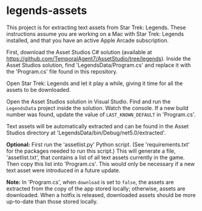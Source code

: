 # legends-assets
 
This project is for extracting text assets from Star Trek: Legends. These instructions assume you are working on a Mac with Star Trek: Legends installed, and that you have an active Apple Arcade subscription.

First, download the Asset Studios C# solution (available at https://github.com/TemporalAgent7/AssetStudio/tree/legends). Inside the Asset Studios solution, find 'LegendsData/Program.cs' and replace it with the 'Program.cs' file found in this repository.

Open Star Trek: Legends and let it play a while, giving it time for all the assets to be downloaded.

Open the Asset Studios solution in Visual Studio. Find and run the `LegendsData` project inside the solution. Watch the console. If a new build number was found, update the value of `LAST_KNOWN_DEFAULT` in 'Program.cs'.

Text assets will be automatically extracted and can be found in the Asset Studios directory at 'LegendsData/bin/Debug/net5.0/extracted'.

**Optional:** First run the 'assetlist.py' Python script. (See 'requirements.txt' for the packages needed to run this script.) This will generate a file, 'assetlist.txt', that contains a list of all text assets currently in the game. Then copy this list into 'Program.cs'. This would only be necessary if a new text asset were introduced in a future update.

**Note:** In 'Program.cs', when `download` is set to `false`, the assets are extracted from the copy of the app stored locally; otherwise, assets are downloaded. When a hotfix is released, downloaded assets should be more up-to-date than those stored locally.
